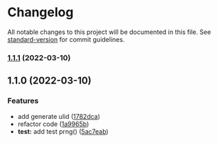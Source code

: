 # Changelog

All notable changes to this project will be documented in this file. See [standard-version](https://github.com/conventional-changelog/standard-version) for commit guidelines.

### [1.1.1](https://github.com/stephen-shopopop/ulid/compare/v1.1.0...v1.1.1) (2022-03-10)

## 1.1.0 (2022-03-10)


### Features

* add generate ulid ([1782dca](https://github.com/stephen-shopopop/ulid/commit/1782dca2a24d11a9bd8418837ad5fe8a104ec3a5))
* refactor code ([1a9965b](https://github.com/stephen-shopopop/ulid/commit/1a9965be26b4504d7c0dfb6a8abbe7e23995892d))
* **test:** add test prng() ([5ac7eab](https://github.com/stephen-shopopop/ulid/commit/5ac7eab4d4e594a0049a03caf37bc8584ffc8daf))
